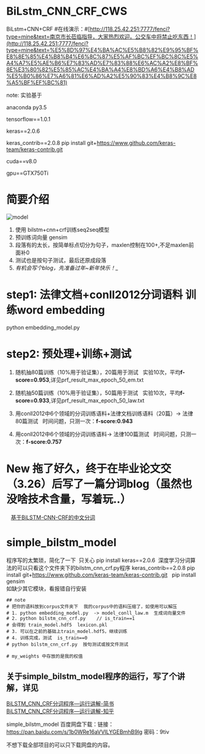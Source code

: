# BiLstm_CNN_CRF_CWS
BiLstm+CNN+CRF 
#在线演示：#[http://118.25.42.251:7777/fenci?type=mine&text=南京市长莅临指导，大家热烈欢迎。公交车中将禁止吃东西！](http://118.25.42.251:7777/fenci?type=mine&text=%E5%8D%97%E4%BA%AC%E5%B8%82%E9%95%BF%E8%8E%85%E4%B8%B4%E6%8C%87%E5%AF%BC%EF%BC%8C%E5%A4%A7%E5%AE%B6%E7%83%AD%E7%83%88%E6%AC%A2%E8%BF%8E%E3%80%82%E5%85%AC%E4%BA%A4%E8%BD%A6%E4%B8%AD%E5%B0%86%E7%A6%81%E6%AD%A2%E5%90%83%E4%B8%9C%E8%A5%BF%EF%BC%81)

note: 实验基于

anaconda py3.5

tensorflow==1.0.1

keras==2.0.6

keras_contrib==2.0.8  pip install git+https://www.github.com/keras-team/keras-contrib.git

cuda==v8.0

gpu==GTX750Ti

# 简要介绍
![model](https://github.com/FanhuaandLuomu/BiLstm_CNN_CRF_CWS/blob/master/bilstm_cnn_crf_model.png)
1. 使用 bilstm+cnn+crf训练seq2seq模型
2. 预训练词向量 gensim
3. 段落有的太长，按简单标点切分为句子，maxlen控制在100+,不足maxlen前面补0
4. 测试也是按句子测试，最后还原成段落
5. _有机会写个blog，先准备过年~新年快乐！__

# step1: 法律文档+conll2012分词语料 训练word embedding
python embedding_model.py
# step2: 预处理+训练+测试
1. 随机抽80篇训练（10%用于验证集），20篇用于测试
   实验10次，平均**f-score=0.953**,详见prf_result_max_epoch_50_em.txt

2. 随机抽50篇训练（10%用于验证集），50篇用于测试
   实验10次，平均**f-score=0.933**,详见prf_result_max_epoch_50_law.txt
   
3. 用conll2012中6个领域的分词训练语料+法律文档训练语料（20篇）-> 法律80篇测试
   时间问题，只测一次：**f-score:0.943**
   
4. 用conll2012中6个领域的分词训练语料-> 法律100篇测试
   时间问题，只测一次：**f-score:0.757**
   
 # New 拖了好久，终于在毕业论文交（3.26）后写了一篇分词blog（虽然也没啥技术含量，写着玩..） 
    [基于BiLSTM-CNN-CRF的中文分词](https://www.jianshu.com/p/5fea8f42caa9 "简书链接") 
# simple_bilstm_model
程序写的太繁琐，简化了一下  只关心
pip install keras==2.0.6  深度学习分词算法的可以只看这个文件夹下的bilstm_cnn_crf.py程序
keras_contrib==2.0.8 pip install git+https://www.github.com/keras-team/keras-contrib.git  
pip install gensim  
如缺少其它模块，看报错自行安装  

	## note
	# 把你的语料放到corpus文件夹下  我的corpus中的语料压缩了，如使用可以解压
	# 1. python embedding_model.py  -> model_conll_law.m  生成词向量文件
	# 2. python bilstm_cnn_crf.py    // is_train==1
	# 会得到 train_model.hdf5  lexicon.pkl
	# 3. 可以在之前的基础上train_model.hdf5，继续训练
	# 4. 训练完成，测试  is_train==0
	# python bilstm_cnn_crf.py  按句测试或按文件测试

	# my_weights 中存放的是我的权值 

## 关于simple_bilstm_model程序的运行，写了个讲解，详见
[BiLSTM_CNN_CRF分词程序—运行讲解-简书](https://www.jianshu.com/p/373ce87e6f32 "简书链接")  
[BiLSTM_CNN_CRF分词程序—运行讲解-知乎](https://zhuanlan.zhihu.com/p/35710301 "知乎链接")

simple_bilstm_model 百度网盘下载：链接：https://pan.baidu.com/s/1b0WRe16aVVILYGEBmhB9lg 密码：9tiv  

不想下载全部项目的可以只下载网盘的内容。  


